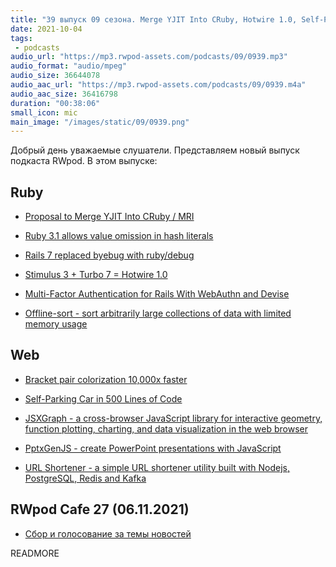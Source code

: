 ```yaml
---
title: "39 выпуск 09 сезона. Merge YJIT Into CRuby, Hotwire 1.0, Self-Parking Car, Offline-sort, JSXGraph, PptxGenJS и прочее"
date: 2021-10-04
tags:
 - podcasts
audio_url: "https://mp3.rwpod-assets.com/podcasts/09/0939.mp3"
audio_format: "audio/mpeg"
audio_size: 36644078
audio_aac_url: "https://mp3.rwpod-assets.com/podcasts/09/0939.m4a"
audio_aac_size: 36416798
duration: "00:38:06"
small_icon: mic
main_image: "/images/static/09/0939.png"
---
```


Добрый день уважаемые слушатели. Представляем новый выпуск подкаста RWpod. В этом выпуске:

## Ruby

 - [Proposal to Merge YJIT Into CRuby / MRI](https://bugs.ruby-lang.org/issues/18229)
 - [Ruby 3.1 allows value omission in hash literals](https://blog.saeloun.com/2021/09/28/ruby-allow-value-omission-in-hash-literals)
 - [Rails 7 replaced byebug with ruby/debug](https://blog.saeloun.com/2021/09/29/rails-7-ruby-debug-replaces-byebug)
 - [Stimulus 3 + Turbo 7 = Hotwire 1.0](https://world.hey.com/dhh/stimulus-3-turbo-7-hotwire-1-0-9d507133)


 - [Multi-Factor Authentication for Rails With WebAuthn and Devise](https://www.honeybadger.io/blog/multi-factor-2fa-authentication-rails-webauthn-devise/)
 - [Offline-sort - sort arbitrarily large collections of data with limited memory usage](https://github.com/salsify/offline-sort)

## Web

 - [Bracket pair colorization 10,000x faster](https://code.visualstudio.com/blogs/2021/09/29/bracket-pair-colorization)
 - [Self-Parking Car in 500 Lines of Code](https://trekhleb.dev/blog/2021/self-parking-car-evolution/)


 - [JSXGraph - a cross-browser JavaScript library for interactive geometry, function plotting, charting, and data visualization in the web browser](https://jsxgraph.org/wp/index.html)
 - [PptxGenJS - create PowerPoint presentations with JavaScript](https://gitbrent.github.io/PptxGenJS/)
 - [URL Shortener - a simple URL shortener utility built with Nodejs, PostgreSQL, Redis and Kafka](https://github.com/smallcase/smalllinks)

## RWpod Cafe 27 (06.11.2021)

 - [Сбор и голосование за темы новостей](https://github.com/rwpod/cafe-discussions/discussions/12)


READMORE
